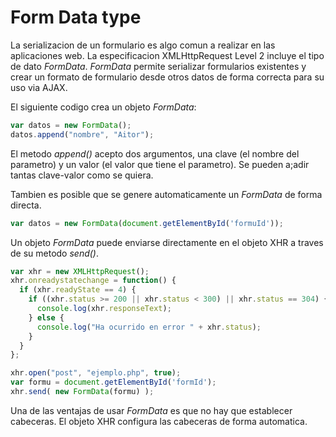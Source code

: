 # Form Data type

La serializacion de un formulario es algo comun a realizar en las aplicaciones web. La especificacion XMLHttpRequest Level 2 incluye el tipo de dato _FormData_. _FormData_ permite serializar formularios existentes y crear un formato de formulario desde otros datos de forma correcta para su uso via AJAX.

El siguiente codigo crea un objeto _FormData_:
```javascript
var datos = new FormData();
datos.append("nombre", "Aitor");
```

El metodo _append()_ acepto dos argumentos, una clave (el nombre del parametro) y un valor (el valor que tiene el parametro). Se pueden a;adir tantas clave-valor como se quiera.

Tambien es posible que se genere automaticamente un _FormData_ de forma directa.
```javascript
var datos = new FormData(document.getElementById('formuId'));
```

Un objeto _FormData_ puede enviarse directamente en el objeto XHR a traves de su metodo _send()_.

```javascript
var xhr = new XMLHttpRequest();
xhr.onreadystatechange = function() {
  if (xhr.readyState == 4) {
    if ((xhr.status >= 200 || xhr.status < 300) || xhr.status == 304) {
      console.log(xhr.responseText);
    } else {
      console.log("Ha ocurrido en error " + xhr.status);
    }
  }
};

xhr.open("post", "ejemplo.php", true);
var formu = document.getElementById('formId');
xhr.send( new FormData(formu) );
```

Una de las ventajas de usar _FormData_ es que no hay que establecer cabeceras. El objeto XHR configura las cabeceras de forma automatica. 
